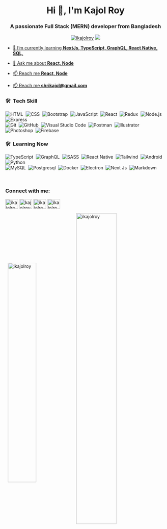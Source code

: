 <h1 align="center">Hi 👋, I'm Kajol Roy</h1>
<h3 align="center">A passionate Full Stack (MERN) developer from Bangladesh</h3>

<p align="center"> 
  <a href="https://twitter.com/ikajolroy" target="blank"><img
            src="https://img.shields.io/twitter/follow/ikajolroy?logo=twitter&style=for-the-badge"
            alt="ikajolroy" /></a> 
  <a href="https://visitorbadge.io/status?path=ikajolroy">
  <img src="https://api.visitorbadge.io/api/visitors?path=ikajolroy&labelColor=%23697689&countColor=%23555555" />
 </p>
        
- 🌱 I’m currently learning **NextJs, TypeScript, GraphQL, React Native, SQL,**

- 💬 Ask me about **React, Node**
- 📫 Reach me **React, Node**
  
- 📫 Reach me **shrikajol@gmail.com**



### 🛠 &nbsp;Tech Skill

![HTML](https://img.shields.io/badge/-HTML-05122A?style=flat&logo=HTML5)&nbsp;
![CSS](https://img.shields.io/badge/-CSS-05122A?style=flat&logo=CSS3&logoColor=1572B6)&nbsp;
![Bootstrap](https://img.shields.io/badge/-Bootstrap-05122A?style=flat&logo=bootstrap&logoColor=563D7C)&nbsp;
![JavaScript](https://img.shields.io/badge/-JavaScript-05122A?style=flat&logo=javascript)&nbsp;
![React](https://img.shields.io/badge/-React-05122A?style=flat&logo=react)&nbsp;
![Redux](https://img.shields.io/badge/-Redux-05122A?style=flat&logo=redux)&nbsp;
![Node.js](https://img.shields.io/badge/-Node.js-05122A?style=flat&logo=node.js)&nbsp;
![Express](https://img.shields.io/badge/-express.js-05122A?style=flat&logo=express)&nbsp;\
![Git](https://img.shields.io/badge/-Git-05122A?style=flat&logo=git)&nbsp;
![GitHub](https://img.shields.io/badge/-GitHub-05122A?style=flat&logo=github)&nbsp;
![Visual Studio Code](https://img.shields.io/badge/-Visual%20Studio%20Code-05122A?style=flat&logo=visual-studio-code&logoColor=007ACC)&nbsp;
![Postman](https://img.shields.io/badge/-Postman-05122A?style=flat&logo=postman)&nbsp;
![Illustrator](https://img.shields.io/badge/-Illustrator-05122A?style=flat&logo=adobe-illustrator)&nbsp;
![Photoshop](https://img.shields.io/badge/-Photoshop-05122A?style=flat&logo=adobe-photoshop)&nbsp;
![Firebase](https://img.shields.io/badge/-Firebase-05122A?style=flat&logo=firebase)&nbsp;
<br />

### 🛠 &nbsp;Learning Now
![TypeScript](https://img.shields.io/badge/-Typescript-05122A?style=flat&logo=typescript)&nbsp;
![GraphQL](https://img.shields.io/badge/-GraphQL-05122A?style=flat&logo=graphql)&nbsp;
![SASS](https://img.shields.io/badge/-SASS-05122A?style=flat&logo=sass)&nbsp;
![React Native](https://img.shields.io/badge/-React%20Native-05122A?style=flat&logo=react)&nbsp;
![Tailwind](https://img.shields.io/badge/-Tailwind%20CSS-05122A?style=flat&logo=tailwind-css)&nbsp;
![Android](https://img.shields.io/badge/-Android-05122A?style=flat&logo=android)&nbsp;
![Python](https://img.shields.io/badge/-Python-05122A?style=flat&logo=python)&nbsp;\
![MySQL](https://img.shields.io/badge/-MySQL-05122A?style=flat&logo=mysql)&nbsp;
![Postgresql](https://img.shields.io/badge/-Postgresql-05122A?style=flat&logo=postgresql)&nbsp;
![Docker](https://img.shields.io/badge/-Docker-05122A?style=flat&logo=docker)&nbsp;
![Electron](https://img.shields.io/badge/-Electron-05122A?style=flat&logo=electron)&nbsp;
![Next Js](https://img.shields.io/badge/-NextJs-05122A?style=flat&logo=next.js)&nbsp;
![Markdown](https://img.shields.io/badge/-Markdown-05122A?style=flat&logo=markdown)

<br />


<h3 align="left">Connect with me:</h3>
<p align="left">
    <a href="https://twitter.com/ikajolroy" target="blank"><img align="center"
            src="https://raw.githubusercontent.com/rahuldkjain/github-profile-readme-generator/master/src/images/icons/Social/twitter.svg"
            alt="ikajolroy" height="30" width="40" /></a>
    <a href="https://linkedin.com/in/kajolroy" target="blank"><img align="center"
            src="https://raw.githubusercontent.com/rahuldkjain/github-profile-readme-generator/master/src/images/icons/Social/linked-in-alt.svg"
            alt="kajolroy" height="30" width="40" /></a>
    <a href="https://fb.com/ikajolroy" target="blank"><img align="center"
            src="https://raw.githubusercontent.com/rahuldkjain/github-profile-readme-generator/master/src/images/icons/Social/facebook.svg"
            alt="ikajolroy" height="30" width="40" /></a>
    <a href="https://instagram.com/ikajolroy" target="blank"><img align="center"
            src="https://raw.githubusercontent.com/rahuldkjain/github-profile-readme-generator/master/src/images/icons/Social/instagram.svg"
            alt="ikajolroy" height="30" width="40" /></a>
</p>




<p align="left">&nbsp;
    <img align="center" width="42%"
        src="https://github-readme-stats.vercel.app/api/top-langs?username=ikajolroy&show_icons=true&locale=en&layout=compact"
        alt="ikajolroy" />
  <img align="center"  width="50%"
        src="https://github-readme-stats.vercel.app/api?username=ikajolroy&show_icons=true&locale=en" alt="ikajolroy" />
</p>


